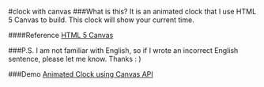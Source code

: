 #clock with canvas
###What is this?
It is an animated clock that I use HTML 5 Canvas  to build.
This clock will show your current time.

####Reference
[HTML 5 Canvas](http://www.w3school.com.cn/tags/html_ref_canvas.asp)

###P.S.
I am not familiar with English, so if I wrote an incorrect English sentence, please let me know. Thanks : )

###Demo
[Animated Clock using Canvas API ](https://arcobalenoi27.github.io/canvas-practice/clock-with-canvas/)